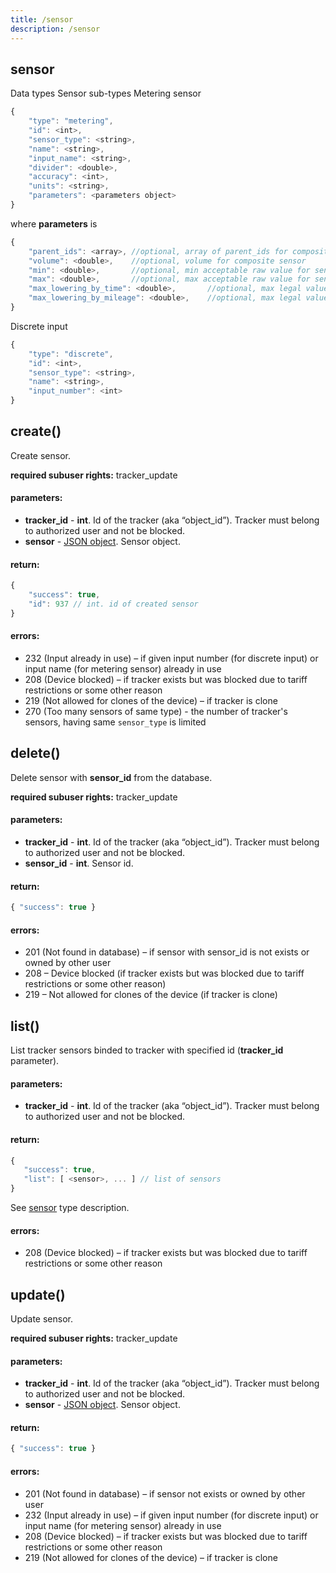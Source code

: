 ```yaml
---
title: /sensor
description: /sensor
---
```


## sensor
Data types
Sensor sub-types
Metering sensor
```javascript
{
    "type": "metering",
    "id": <int>,
    "sensor_type": <string>,
    "name": <string>,
    "input_name": <string>,
    "divider": <double>,
    "accuracy": <int>,
    "units": <string>,
    "parameters": <parameters object>
}
```
where **parameters** is
```javascript
{
    "parent_ids": <array>, //optional, array of parent_ids for composite sensor
    "volume": <double>,    //optional, volume for composite sensor
    "min": <double>,       //optional, min acceptable raw value for sensor
    "max": <double>,       //optional, max acceptable raw value for sensor
    "max_lowering_by_time": <double>,       //optional, max legal value lowering per hour
    "max_lowering_by_mileage": <double>,    //optional, max legal value lowering per 100km
}
```
Discrete input
```javascript
{
    "type": "discrete",
    "id": <int>,
    "sensor_type": <string>,
    "name": <string>,
    "input_number": <int>
}
```

## create()
Create sensor.

**required subuser rights:** tracker_update
#### parameters:
* **tracker_id** - **int**. Id of the tracker (aka “object_id”). Tracker must belong to authorized user and not be blocked.
* **sensor** - [JSON object](#sensor). Sensor object.

#### return:
```javascript
{
    "success": true,
    "id": 937 // int. id of created sensor
}
```

#### errors:
*   232 (Input already in use) – if given input number (for discrete input) or input name (for metering sensor) already in use
*   208 (Device blocked) – if tracker exists but was blocked due to tariff restrictions or some other reason
*   219 (Not allowed for clones of the device) – if tracker is clone
*   270 (Too many sensors of same type) - the number of tracker's sensors, having same `sensor_type` is limited

## delete()
Delete sensor with **sensor_id** from the database.

**required subuser rights:** tracker_update

#### parameters:
* **tracker_id** - **int**. Id of the tracker (aka “object_id”). Tracker must belong to authorized user and not be blocked.
* **sensor_id** - **int**. Sensor id.

#### return:
```javascript
{ "success": true }
```

#### errors:
*   201 (Not found in database) – if sensor with sensor_id is not exists or owned by other user
*   208 – Device blocked (if tracker exists but was blocked due to tariff restrictions or some other reason)
*   219 – Not allowed for clones of the device (if tracker is clone)

## list()
List tracker sensors binded to tracker with specified id (**tracker_id** parameter).

#### parameters:
* **tracker_id** - **int**. Id of the tracker (aka “object_id”). Tracker must belong to authorized user and not be blocked.

#### return:
```javascript
{
   "success": true,
   "list": [ <sensor>, ... ] // list of sensors
}
```
See [sensor](#sensor) type description.

#### errors:
*   208 (Device blocked) – if tracker exists but was blocked due to tariff restrictions or some other reason

## update()
Update sensor.

**required subuser rights:** tracker_update

#### parameters:
* **tracker_id** - **int**. Id of the tracker (aka “object_id”). Tracker must belong to authorized user and not be blocked.
* **sensor** - [JSON object](#sensor). Sensor object.

#### return:
```javascript
{ "success": true }
```

#### errors:
*   201 (Not found in database) – if sensor not exists or owned by other user
*   232 (Input already in use) – if given input number (for discrete input) or input name (for metering sensor) already in use
*   208 (Device blocked) – if tracker exists but was blocked due to tariff restrictions or some other reason
*   219 (Not allowed for clones of the device) – if tracker is clone
